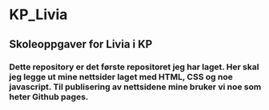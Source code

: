 # KP_Livia

## Skoleoppgaver for Livia i KP

### Dette repository er det første repositoret jeg har laget. Her skal jeg legge ut mine nettsider laget med HTML, CSS og noe javascript. Til publisering av nettsidene mine bruker vi noe som heter Github pages.

